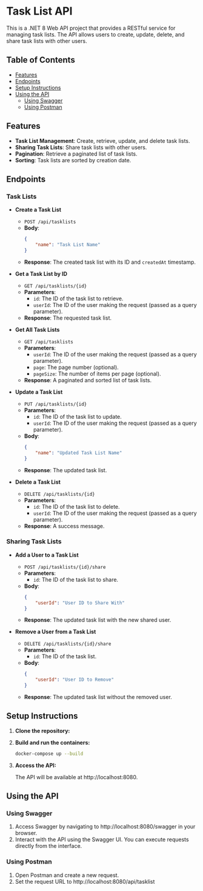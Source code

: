 # Task List API

This is a .NET 8 Web API project that provides a RESTful service for managing task lists. The API allows users to create, update, delete, and share task lists with other users.

## Table of Contents

- [Features](#features)
- [Endpoints](#endpoints)
- [Setup Instructions](#setup-instructions)
- [Using the API](#using-the-api)
  - [Using Swagger](#using-swagger)
  - [Using Postman](#using-postman)

## Features

- **Task List Management**: Create, retrieve, update, and delete task lists.
- **Sharing Task Lists**: Share task lists with other users.
- **Pagination**: Retrieve a paginated list of task lists.
- **Sorting**: Task lists are sorted by creation date.

## Endpoints

### Task Lists

- **Create a Task List**
  - `POST /api/tasklists`
  - **Body**: 
    ```json
    {
        "name": "Task List Name"
    }
    ```
  - **Response**: The created task list with its ID and `createdAt` timestamp.

- **Get a Task List by ID**
  - `GET /api/tasklists/{id}`
  - **Parameters**: 
    - `id`: The ID of the task list to retrieve.
    - `userId`: The ID of the user making the request (passed as a query parameter).
  - **Response**: The requested task list.

- **Get All Task Lists**
  - `GET /api/tasklists`
  - **Parameters**:
    - `userId`: The ID of the user making the request (passed as a query parameter).
    - `page`: The page number (optional).
    - `pageSize`: The number of items per page (optional).
  - **Response**: A paginated and sorted list of task lists.

- **Update a Task List**
  - `PUT /api/tasklists/{id}`
  - **Parameters**: 
    - `id`: The ID of the task list to update.
    - `userId`: The ID of the user making the request (passed as a query parameter).
  - **Body**: 
    ```json
    {
        "name": "Updated Task List Name"
    }
    ```
  - **Response**: The updated task list.

- **Delete a Task List**
  - `DELETE /api/tasklists/{id}`
  - **Parameters**: 
    - `id`: The ID of the task list to delete.
    - `userId`: The ID of the user making the request (passed as a query parameter).
  - **Response**: A success message.

### Sharing Task Lists

- **Add a User to a Task List**
  - `POST /api/tasklists/{id}/share`
  - **Parameters**: 
    - `id`: The ID of the task list to share.
  - **Body**: 
    ```json
    {
        "userId": "User ID to Share With"
    }
    ```
  - **Response**: The updated task list with the new shared user.

- **Remove a User from a Task List**
  - `DELETE /api/tasklists/{id}/share`
  - **Parameters**: 
    - `id`: The ID of the task list.
  - **Body**: 
    ```json
    {
        "userId": "User ID to Remove"
    }
    ```
  - **Response**: The updated task list without the removed user.

## Setup Instructions

1. **Clone the repository:**
2. **Build and run the containers:**
   ```bash
   docker-compose up --build
2. **Access the API:**
   
   The API will be available at http://localhost:8080.

## Using the API
### Using Swagger
1. Access Swagger by navigating to http://localhost:8080/swagger in your browser.
2. Interact with the API using the Swagger UI. You can execute requests directly from the interface.
### Using Postman
1. Open Postman and create a new request.
2. Set the request URL to http://localhost:8080/api/tasklist

